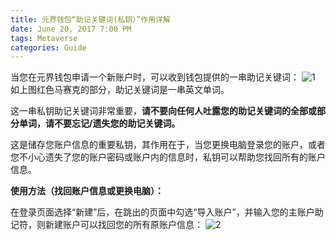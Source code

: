 ```yaml
---
title: 元界钱包“助记关键词(私钥）”作用详解
date: June 20, 2017 7:00 PM
tags: Metaverse
categories: Guide
---
```


当您在元界钱包申请一个新账户时，可以收到钱包提供的一串助记关键词：
![1](http://bbs.viewfin.com/data/attachment/forum/201705/31/113315sup9cc5jnjgz3zsn.png)
如上图红色马赛克的部分，助记关键词是一串英文单词。

这一串私钥助记关键词非常重要，**请不要向任何人吐露您的助记关键词的全部或部分单词，请不要忘记/遗失您的助记关键词。**


这是储存您账户信息的重要私钥，其作用在于，当您更换电脑登录您的账户，或者您不小心遗失了您的账户密码或账户内的信息时，私钥可以帮助您找回所有的账户信息。

**使用方法（找回账户信息或更换电脑）：**

在登录页面选择“新建”后，在跳出的页面中勾选“导入账户”，并输入您的主账户助记符，则新建账户可以找回您的所有原账户信息：
![2](http://bbs.viewfin.com/data/attachment/forum/201705/31/114033bitoj5qj133mj3oz.png)





